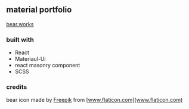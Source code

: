 ## material portfolio
[bear.works](http://bear.works)


### built with

* React
* Materiaul-Ui
* react masonry component
* SCSS


### credits

bear icon made by [Freepik](http://www.flaticon.com/authors/freepik) from [www.flaticon.com](www.flaticon.com)
